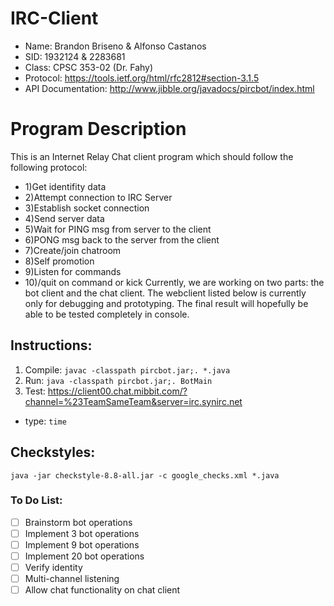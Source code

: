 # IRC-Client
* Name: Brandon Briseno & Alfonso Castanos
* SID: 1932124 & 2283681
* Class: CPSC 353-02 (Dr. Fahy)
* Protocol: https://tools.ietf.org/html/rfc2812#section-3.1.5
* API Documentation: http://www.jibble.org/javadocs/pircbot/index.html

# Program Description
This is an Internet Relay Chat client program which should follow the following protocol:
*  1)Get identifity data
*  2)Attempt connection to IRC Server
*  3)Establish socket connection
*  4)Send server data
*  5)Wait for PING msg from server to the client
*  6)PONG msg back to the server from the client
*  7)Create/join chatroom
*  8)Self promotion
*  9)Listen for commands
*  10)/quit on command or kick
Currently, we are working on two parts: the bot client and the chat client. The webclient listed below is currently only for debugging and prototyping. The final result will hopefully be able to be tested completely in console.

## Instructions:
1) Compile: ```javac -classpath pircbot.jar;. *.java```
2) Run: ```java -classpath pircbot.jar;. BotMain```
3) Test: https://client00.chat.mibbit.com/?channel=%23TeamSameTeam&server=irc.synirc.net
 * type: ```time```


## Checkstyles:
```java -jar checkstyle-8.8-all.jar -c google_checks.xml *.java```

### To Do List:

- [ ] Brainstorm bot operations
- [ ] Implement 3 bot operations
- [ ] Implement 9 bot operations
- [ ] Implement 20 bot operations
- [ ] Verify identity
- [ ] Multi-channel listening
- [ ] Allow chat functionality on chat client
